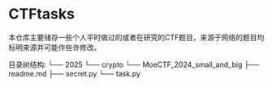 # CTFtasks

本仓库主要储存一些个人平时做过的或者在研究的CTF题目，来源于网络的题目均标明来源并可能作些许修改。

目录树结构:
└── 2025
    └── crypto
        └── MoeCTF_2024_small_and_big
            ├── readme.md
            ├── secret.py
            └── task.py